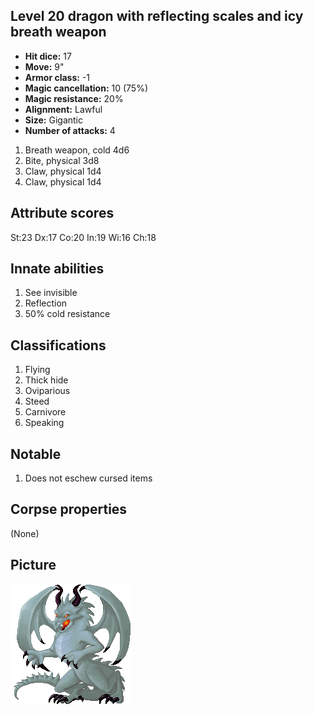 ## Level 20 dragon with reflecting scales and icy breath weapon

- **Hit dice:** 17
- **Move:** 9"
- **Armor class:** -1
- **Magic cancellation:** 10 (75%)
- **Magic resistance:** 20%
- **Alignment:** Lawful
- **Size:** Gigantic
- **Number of attacks:** 4
1. Breath weapon, cold 4d6
2. Bite, physical 3d8
3. Claw, physical 1d4
4. Claw, physical 1d4

## Attribute scores

St:23 Dx:17 Co:20 In:19 Wi:16 Ch:18

## Innate abilities

1. See invisible
2. Reflection
3. 50% cold resistance

## Classifications

1. Flying
2. Thick hide
3. Oviparious
4. Steed
5. Carnivore
6. Speaking

## Notable

1. Does not eschew cursed items

## Corpse properties

(None)

## Picture

![Silver dragon](https://github.com/hyvanmielenpelit/GnollHackTileSet/blob/main/Monsters/silver_dragon/silver_dragon.png?raw=true)
